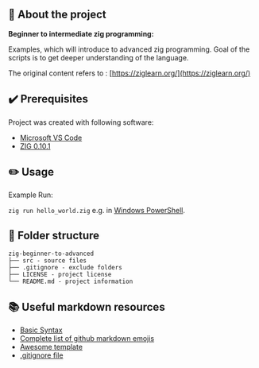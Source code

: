 ## :newspaper: About the project ##

**Beginner to intermediate zig programming:**

Examples, which will introduce to advanced zig programming. Goal of the scripts is to get deeper understanding of the language.

The original content refers to : [https://ziglearn.org/](https://ziglearn.org/)

## :heavy_check_mark: Prerequisites ##

Project was created with following software:

* [Microsoft VS Code](https://code.visualstudio.com/download)
* [ZIG 0.10.1](https://ziglang.org/download/)

## :pencil2: Usage

Example Run:

<code>zig run hello_world.zig</code> e.g. in [Windows PowerShell](https://de.wikipedia.org/wiki/PowerShell).

## :file_folder: Folder structure ##

    zig-beginner-to-advanced
    ├── src - source files
    ├── .gitignore - exclude folders
    ├── LICENSE - project license
    └── README.md - project information

## :books: Useful markdown resources ##

* [Basic Syntax](https://www.markdownguide.org/basic-syntax/)
* [Complete list of github markdown emojis](https://dev.to/nikolab/complete-list-of-github-markdown-emoji-markup-5aia)
* [Awesome template](https://github.com/ma-shamshiri/Human-Activity-Recognition/blob/main/README.md)
* [.gitignore file](https://git-scm.com/docs/gitignore)